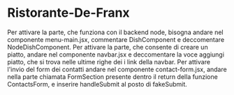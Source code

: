 # Ristorante-De-Franx
Per attivare la parte, che funziona con il backend node, bisogna andare nel componente menu-main.jsx, commentare DishComponent e deccomentare NodeDishComponent.
Per attivare la parte, che consente di creare un piatto, andare nel componente navbar.jsx e deccomentare la voce aggiungi piatto, che si trova nelle ultime righe dei i link della navbar.
Per attivare l'invio del form dei contatti andare nel componente contact-form.jsx, andare nella parte chiamata FormSection presente dentro il return della funzione ContactsForm, e inserire handleSubmit al posto di fakeSubmit.
